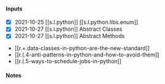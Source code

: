 

#### Inputs

- [x] 2021-10-25 [[s.l.python]] [[s.l.python.libs.enum]]
- [x] 2021-10-27 [[s.l.python]] Abstract Classes
- [x] 2021-10-27 [[s.l.python]] Abstract Methods

- [[r.+.data-classes-in-python-are-the-new-standard]]
- [[r.(.4-anti-patterns-in-python-and-how-to-avoid-them]]
- [[r.(.5-ways-to-schedule-jobs-in-python]]

#### Notes

